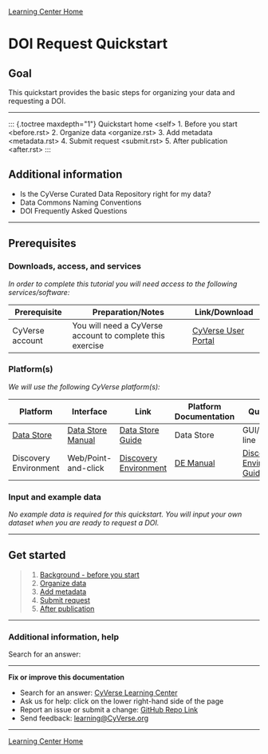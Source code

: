 [Learning Center Home](http://learning.cyverse.org/)

# DOI Request Quickstart

## Goal

This quickstart provides the basic steps for organizing your data and
requesting a DOI.

------------------------------------------------------------------------

::: {.toctree maxdepth="1"}
Quickstart home \<self\> 1. Before you start \<before.rst\> 2. Organize
data \<organize.rst\> 3. Add metadata \<metadata.rst\> 4. Submit request
\<submit.rst\> 5. After publication \<after.rst\>
:::

## Additional information
- Is the CyVerse Curated Data Repository right for my data?
- Data Commons Naming Conventions
- DOI Frequently Asked Questions


------------------------------------------------------------------------

## Prerequisites

### Downloads, access, and services

*In order to complete this tutorial you will need access to the
following services/software:*

| Prerequisite | Preparation/Notes | Link/Download |
| --- | --- | --- |
| CyVerse account | You will need a CyVerse account to complete this exercise | [CyVerse User Portal](https://user.cyverse.org/) |

### Platform(s)

*We will use the following CyVerse platform(s):*

|Platform | Interface | Link | Platform Documentation | Quick Start |
| --- | --- | --- | --- | --- | 
| [Data Store](https://cyverse.org/data-store) | [Data Store Manual](https://cyverse.atlassian.net/wiki/spaces/DS/overview) | [Data Store Guide](https://learning.cyverse.org/projects/data_store_guide/en/latest/) | Data Store | GUI/Command line |                                    
| Discovery Environment | Web/Point-and-click | [Discovery Environment](https://de.cyverse.org/) | [DE Manual](https://cyverse.atlassian.net/wiki/spaces/DEmanual/overview) | [Discovery Environment Guide](https://learning.cyverse.org/projects/discovery-environment-guide/en/latest/) |

### Input and example data

*No example data is required for this quickstart. You will input your
own dataset when you are ready to request a DOI.*

------------------------------------------------------------------------

## Get started

> 1.  [Background - before you start](before.html)
> 2.  [Organize data](organize.html)
> 3.  [Add metadata](metadata.html)
> 4.  [Submit request](submit.html)
> 5.  [After publication](after.html)

------------------------------------------------------------------------

### Additional information, help

Search for an answer:

------------------------------------------------------------------------

**Fix or improve this documentation**

-   Search for an answer: [CyVerse Learning Center](https://learning.cyverse.org/en/latest/)
-   Ask us for help: click on the lower right-hand side of the page
-   Report an issue or submit a change: [GitHub Repo Link](https://github.com/CyVerse-learning-materials/DOI_request_quickstart/tree/mkdocs)
-   Send feedback: [learning@CyVerse.org](learning@CyVerse.org)

------------------------------------------------------------------------

[Learning Center Home](http://learning.cyverse.org/)

